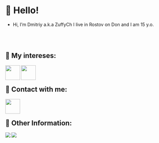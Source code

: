 # 👋 Hello!
- Hi, I’m Dmitriy a.k.a ZuffyCh
I live in Rostov on Don and I am 15 y.o.

<br>
<br>

## 👀 My intereses:
<a href="https://github.com/ZuffyCh">
  <img align="left" width="46px" src="https://cdn4.iconfinder.com/data/icons/logos-and-brands/512/267_Python_logo-512.png" />
</a>
<a href="https://github.com/ZuffyCh">
  <img align="left" width="46px" src="https://cdn2.iconfinder.com/data/icons/nodejs-1/512/nodejs-512.png" />
</a>

<br>
<br>

## 💬 Contact with me:
<a href="https://discordapp.com/users/852471586090516493">
  <img align="left" width="46px" src="https://cdn4.iconfinder.com/data/icons/logos-and-brands/512/91_Discord_logo_logos-512.png" />
</a>

<br>
<br>

## 📌 Other Information:

<a href="https://github.com/ZuffyCh">
  <img align="left" src="https://github-readme-stats.vercel.app/api?username=ZuffyCh&show_icons=true&theme=monokai" />
</a>

<a href="https://github.com/ZuffyCh">
  <img align="left" src="https://github-readme-stats.vercel.app/api/top-langs/?username=ZuffyCh&layout=compact&theme=monokai" />
</a>
